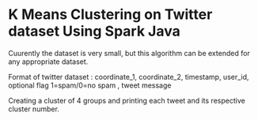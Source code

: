 # K Means Clustering on Twitter dataset Using Spark Java

Cuurently the dataset is very small, but this algorithm can be extended for any appropriate dataset.

Format of twitter dataset : coordinate_1, coordinate_2, timestamp, user_id, optional flag 1=spam/0=no spam , tweet message

Creating a cluster of 4 groups and printing each tweet and its respective cluster number.
